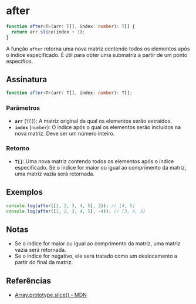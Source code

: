 # after

```typescript
function after<T>(arr: T[], index: number): T[] {
  return arr.slice(index + 1);
}
```

A função `after` retorna uma nova matriz contendo todos os elementos após o índice especificado. É útil para obter uma submatriz a partir de um ponto específico.

## Assinatura

```typescript
function after<T>(arr: T[], index: number): T[];
```

### Parâmetros

- **`arr`** (`T[]`): A matriz original da qual os elementos serão extraídos.
- **`index`** (`number`): O índice após o qual os elementos serão incluídos na nova matriz. Deve ser um número inteiro.

### Retorno

- **`T[]`**: Uma nova matriz contendo todos os elementos após o índice especificado. Se o índice for maior ou igual ao comprimento da matriz, uma matriz vazia será retornada.

## Exemplos

```typescript
console.log(after([1, 2, 3, 4, 5], 2)); // [4, 5]
console.log(after([1, 2, 3, 4, 5], -4)); // [3, 4, 5]
```

## Notas

- Se o índice for maior ou igual ao comprimento da matriz, uma matriz vazia será retornada.
- Se o índice for negativo, ele será tratado como um deslocamento a partir do final da matriz.

## Referências

- [Array.prototype.slice() - MDN](https://developer.mozilla.org/en-US/docs/Web/JavaScript/Reference/Global_Objects/Array/slice)
